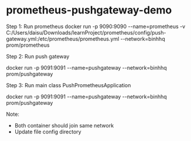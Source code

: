 # prometheus-pushgateway-demo
Step 1: Run prometheus
docker run  -p 9090:9090 --name=prometheus -v C:/Users/daisu/Downloads/learnProject/prometheus/config/push-gateway.yml:/etc/prometheus/prometheus.yml --network=binhhq prom/prometheus
	
Step 2: Run push gateway

docker run -p 9091:9091 --name=pushgateway --network=binhhq prom/pushgateway

	
Step 3: Run main class PushPrometheusApplication

docker run -p 9091:9091 --name=pushgateway --network=binhhq prom/pushgateway

Note:
- Both container should join same network
- Update file config directory 
